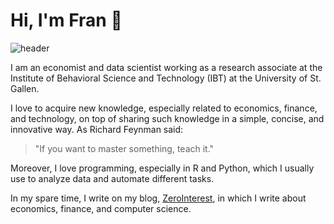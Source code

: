 # Hi, I'm Fran 👋

![header](https://user-images.githubusercontent.com/26624411/133984977-6d9a42f7-e272-482a-9743-a48cb5954964.png)

I am an economist and data scientist working as a research associate at the Institute of Behavioral Science and Technology (IBT) at the University of St. Gallen. 

I love to acquire new knowledge, especially related to economics, finance, and technology, on top of sharing such knowledge in a simple, concise, and innovative way. As Richard Feynman said:

> "If you want to master something, teach it."

Moreover, I love programming, especially in R and Python, which I usually use to analyze data and automate different tasks. 

In my spare time, I write on my blog, [ZeroInterest](https://zerointerest.ch/), in which I write about economics, finance, and computer science.
